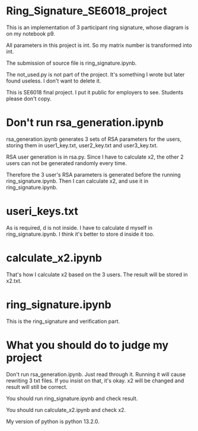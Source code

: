 # Ring_Signature_SE6018_project
This is an implementation of 3 participant ring signature, whose diagram is on my notebook p9. 

All parameters in this project is int. So my matrix number is transformed into int. 

The submission of source file is ring_signature.ipynb. 

The not_used.py is not part of the project. It's something I wrote but later found useless. I don't want to delete it. 

This is SE6018 final project. I put it public for employers to see. Students please don't copy. 

# Don't run rsa_generation.ipynb
rsa_generation.ipynb generates 3 sets of RSA parameters for the users, storing them in user1_key.txt, user2_key.txt and user3_key.txt. 

RSA user generation is in rsa.py. Since I have to calculate x2, the other 2 users can not be generated randomly every time.

Therefore the 3 user's RSA parameters is generated before the running ring_signature.ipynb. Then I can calculate x2, and use it in ring_signature.ipynb. 

# useri_keys.txt
As is required, d is not inside. I have to calculate d myself in ring_signature.ipynb. I think it's better to store d inside it too. 

# calculate_x2.ipynb
That's how I calculate x2 based on the 3 users. The result will be stored in x2.txt. 

# ring_signature.ipynb
This is the ring_signature and verification part. 

# What you should do to judge my project
Don't run rsa_generation.ipynb. Just read through it. Running it will cause rewriting 3 txt files. If you insist on that, it's okay. x2 will be changed and result will still be correct. 

You should run ring_signature.ipynb and check result. 

You should run calculate_x2.ipynb and check x2. 

My version of python is python 13.2.0.
